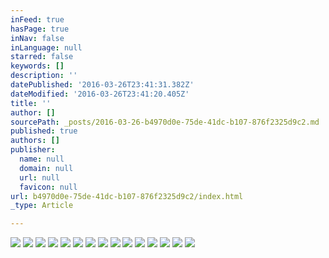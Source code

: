 ```yaml
---
inFeed: true
hasPage: true
inNav: false
inLanguage: null
starred: false
keywords: []
description: ''
datePublished: '2016-03-26T23:41:31.382Z'
dateModified: '2016-03-26T23:41:20.405Z'
title: ''
author: []
sourcePath: _posts/2016-03-26-b4970d0e-75de-41dc-b107-876f2325d9c2.md
published: true
authors: []
publisher:
  name: null
  domain: null
  url: null
  favicon: null
url: b4970d0e-75de-41dc-b107-876f2325d9c2/index.html
_type: Article

---
```

![](https://the-grid-user-content.s3-us-west-2.amazonaws.com/c0ed399c-d70f-4bce-a95a-126269d81662.jpg)
![](https://the-grid-user-content.s3-us-west-2.amazonaws.com/0def6e6e-3f0b-4cb4-9945-7570cf6246bf.jpg)
![](https://the-grid-user-content.s3-us-west-2.amazonaws.com/fe62bb17-d54f-41b1-aacb-3fe46a481583.jpg)
![](https://the-grid-user-content.s3-us-west-2.amazonaws.com/c67fc72d-3dae-47c6-bdac-5a0b3bfef630.jpg)
![](https://the-grid-user-content.s3-us-west-2.amazonaws.com/78924f1e-d6fa-40a1-adeb-92910b7002fe.jpg)
![](https://the-grid-user-content.s3-us-west-2.amazonaws.com/b04add05-03c2-4d09-9bcc-1b9ec9cd91a7.jpg)
![](https://the-grid-user-content.s3-us-west-2.amazonaws.com/ffd67b28-6c7e-4189-90d2-b5d3493bd5fa.jpg)
![](https://the-grid-user-content.s3-us-west-2.amazonaws.com/68de64ec-d4e5-48a7-8bb9-1a9d8c39e9d8.jpg)
![](https://the-grid-user-content.s3-us-west-2.amazonaws.com/2f900a43-157a-48ec-a810-b2d7d9c19737.jpg)
![](https://the-grid-user-content.s3-us-west-2.amazonaws.com/6899787d-2bfe-488f-af99-07dd0f453d13.jpg)
![](https://the-grid-user-content.s3-us-west-2.amazonaws.com/e185b3e4-c0f8-4ee1-acf8-d0d425c6d0c5.jpg)
![](https://the-grid-user-content.s3-us-west-2.amazonaws.com/7be8434d-95b3-40b4-8208-68714c73e695.jpg)
![](https://the-grid-user-content.s3-us-west-2.amazonaws.com/52076a1b-695d-4cf8-9dac-de81345bd5ec.jpg)
![](https://the-grid-user-content.s3-us-west-2.amazonaws.com/d128aca9-9754-4b0f-a0b3-f0d6f0fedd7f.jpg)
![](https://the-grid-user-content.s3-us-west-2.amazonaws.com/b7b0ce41-1ee1-494c-9c58-cebbf6d91a94.jpg)